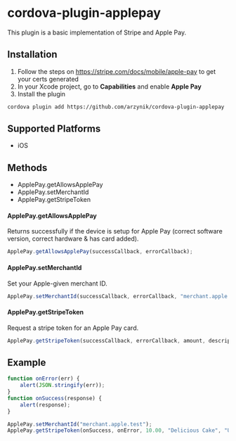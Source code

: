 # cordova-plugin-applepay

This plugin is a basic implementation of Stripe and Apple Pay. 


## Installation

1. Follow the steps on https://stripe.com/docs/mobile/apple-pay to get your certs generated
2. In your Xcode project, go to **Capabilities** and enable **Apple Pay**
3. Install the plugin
```sh
cordova plugin add https://github.com/arzynik/cordova-plugin-applepay  --variable STRIPE_PUBLISHABLE_KEY="pk_test_stripekey" --variable APPLE_PAY_MERCHANT="merchant.apple.test"
```

## Supported Platforms

- iOS

## Methods

- ApplePay.getAllowsApplePay
- ApplePay.setMerchantId
- ApplePay.getStripeToken

#### ApplePay.getAllowsApplePay

Returns successfully if the device is setup for Apple Pay (correct software version, correct hardware & has card added).

```js
ApplePay.getAllowsApplePay(successCallback, errorCallback);
```

#### ApplePay.setMerchantId

Set your Apple-given merchant ID.

```js
ApplePay.setMerchantId(successCallback, errorCallback, "merchant.apple.test");
```

#### ApplePay.getStripeToken

Request a stripe token for an Apple Pay card.

```js
ApplePay.getStripeToken(successCallback, errorCallback, amount, description, currency);
```

## Example

```js
function onError(err) {
	alert(JSON.stringify(err));
}
function onSuccess(response) {
	alert(response);
}

ApplePay.setMerchantId("merchant.apple.test");
ApplePay.getStripeToken(onSuccess, onError, 10.00, "Delicious Cake", "USD");
```
